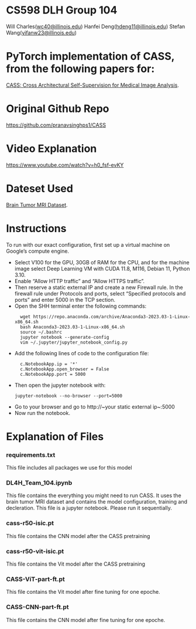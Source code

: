 # CS598 DLH Group 104

Will Charles(wc40@illinois.edu) 
Hanfei Deng(hdeng11@illinois.edu) 
Stefan Wang(yifanw23@illinois.edu)


# PyTorch implementation of **CASS**, from the following papers for:


[CASS: Cross Architectural Self-Supervision for Medical Image Analysis](https://arxiv.org/abs/2206.04170). 

# Original Github Repo
https://github.com/pranavsinghps1/CASS
# Video Explanation 
https://www.youtube.com/watch?v=h0_fsf-evKY
# Dateset Used
[Brain Tumor MRI Dataset](https://www.kaggle.com/datasets/masoudnickparvar/brain-tumor-mri-dataset). 

# Instructions 
To run with our exact configuration, first set up a virtual machine on Google’s compute engine. 
- Select
V100 for the GPU, 30GB of RAM for the CPU,  and for the machine image
select Deep Learning VM with CUDA 11.8, M116, Debian 11, Python 3.10.
- Enable “Allow HTTP traffic” and “Allow HTTPS traffic”. 
- Then reserve a static external IP and create a new Firewall rule.  In the
firewall rule under Protocols and ports, select “Specified protocols and
ports” and enter 5000 in the TCP section.
- Open the SHH terminal enter the following commands:
  ```
	wget https://repo.anaconda.com/archive/Anaconda3-2023.03-1-Linux-x86_64.sh
	bash Anaconda3-2023.03-1-Linux-x86_64.sh
	source ~/.bashrc
	jupyter notebook --generate-config
	vim ~/.jupyter/jupyter_notebook_config.py
  ```
- Add the following lines of code to the configuration file:
  ```
	c.NotebookApp.ip = '*'
	c.NotebookApp.open_browser = False
	c.NotebookApp.port = 5000
  ```
- Then open the jupyter notebook with:
	```
	jupyter-notebook --no-browser --port=5000
	```
- Go to your browser and go to http://~your static external ip~:5000
- Now run the notebook.


# Explanation of Files 

### requirements.txt

This file includes all packages we use for this model

### DL4H_Team_104.ipynb
This file contains the everything you might need to run CASS. It uses the brain tumor MRI dataset and contains the model configuration, training and decleration. This file is a jupyter notebook. Please run it sequentially.

### cass-r50-isic.pt

This file contains the CNN model after the CASS pretraining

### cass-r50-vit-isic.pt

This file contains the Vit model after the CASS pretraining

### CASS-ViT-part-ft.pt
This file contains the Vit model after fine tuning for one epoche.

### CASS-CNN-part-ft.pt
This file contains the CNN model after fine tuning for one epoche.

